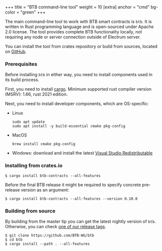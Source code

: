 +++
title = "BTB command-line tool"
weight = 10
[extra]
anchor = "cmd"
bg-color = "green"
+++

The main command-line tool to work with BTB smart contracts is `btb`. It is written
in Rust programming language and is open-sourced under Apache 2.0 license.
The tool provides complete BTB functionality locally, not requiring any node
or server connection outside of Electrum server.

You can install the tool from crates repository or build from sources, located
on [GitHub](https://github.com/BTB-WG/btb).

### Prerequisites

Before installing `btb` in either way, you need to install components used in
its build process.

First, you need to install [cargo](https://doc.rust-lang.org/cargo/).
Minimum supported rust compiler version (MSRV): 1.66, rust 2021 edition.

Next, you need to install developer components, which are OS-specific:

* Linux
  ```
  sudo apt update
  sudo apt install -y build-essential cmake pkg-config
  ```

* MacOS
  ```
  brew install cmake pkg-config
  ```

* Windows: download and install the latest [Visual Studio Redistributable](https://visualstudio.microsoft.com/downloads/)


### Installing from crates.io

```
$ cargo install btb-contracts --all-features
```

Before the final BTB release it might be required to specify concrete 
pre-release version as an argument:

```
$ cargo install btb-contracts --all-features --version 0.10.0
```


### Building from source

By building from the master tip you can get the latest nightly version of
`btb`. Otherwise, you can check [one of our release tags](https://github.com/BTB-WG/btb/tags).

```console
$ git clone https://github.com/BTB-WG/btb
$ cd btb
$ cargo install --path . --all-features
```
